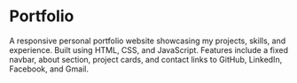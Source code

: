 # Portfolio
A responsive personal portfolio website showcasing my projects, skills, and experience. Built using HTML, CSS, and JavaScript. Features include a fixed navbar, about section, project cards, and contact links to GitHub, LinkedIn, Facebook, and Gmail.
